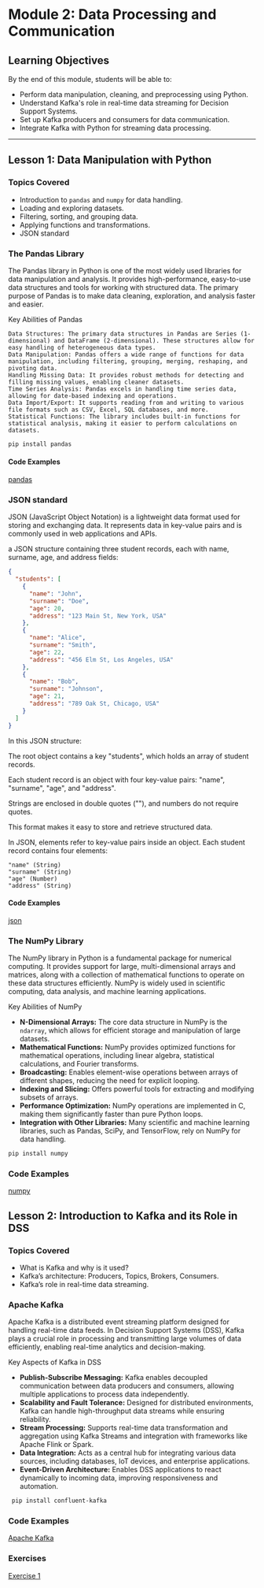 # Module 2: Data Processing and Communication

## Learning Objectives
By the end of this module, students will be able to:
- Perform data manipulation, cleaning, and preprocessing using Python.
- Understand Kafka's role in real-time data streaming for Decision Support Systems.
- Set up Kafka producers and consumers for data communication.
- Integrate Kafka with Python for streaming data processing.

---

## Lesson 1: Data Manipulation with Python
### Topics Covered
- Introduction to `pandas` and `numpy` for data handling.
- Loading and exploring datasets.
- Filtering, sorting, and grouping data.
- Applying functions and transformations.
- JSON standard



### The Pandas Library

The Pandas library in Python is one of the most widely used libraries for data manipulation and analysis. It provides high-performance, easy-to-use data structures and tools for working with structured data. The primary purpose of Pandas is to make data cleaning, exploration, and analysis faster and easier.

Key Abilities of Pandas

    Data Structures: The primary data structures in Pandas are Series (1-dimensional) and DataFrame (2-dimensional). These structures allow for easy handling of heterogeneous data types.
    Data Manipulation: Pandas offers a wide range of functions for data manipulation, including filtering, grouping, merging, reshaping, and pivoting data.
    Handling Missing Data: It provides robust methods for detecting and filling missing values, enabling cleaner datasets.
    Time Series Analysis: Pandas excels in handling time series data, allowing for date-based indexing and operations.
    Data Import/Export: It supports reading from and writing to various file formats such as CSV, Excel, SQL databases, and more.
    Statistical Functions: The library includes built-in functions for statistical analysis, making it easier to perform calculations on datasets.
~~~bash
pip install pandas
~~~

#### Code Examples
[pandas](pandas-fundamentals.py)


### JSON standard

JSON (JavaScript Object Notation) is a lightweight data format used for storing and exchanging data. It represents data in key-value pairs and is commonly used in web applications and APIs.

a JSON structure containing three student records, each with name, surname, age, and address fields:
~~~json
{
  "students": [
    {
      "name": "John",
      "surname": "Doe",
      "age": 20,
      "address": "123 Main St, New York, USA"
    },
    {
      "name": "Alice",
      "surname": "Smith",
      "age": 22,
      "address": "456 Elm St, Los Angeles, USA"
    },
    {
      "name": "Bob",
      "surname": "Johnson",
      "age": 21,
      "address": "789 Oak St, Chicago, USA"
    }
  ]
}

~~~

In this JSON structure:

The root object contains a key "students", which holds an array of student records.

Each student record is an object with four key-value pairs: "name", "surname", "age", and "address".

Strings are enclosed in double quotes (""), and numbers do not require quotes.

This format makes it easy to store and retrieve structured data.

In JSON, elements refer to key-value pairs inside an object. Each student record contains four elements:

    "name" (String)
    "surname" (String)
    "age" (Number)
    "address" (String)



#### Code Examples
[json](json-standard.py)



### The NumPy Library

The NumPy library in Python is a fundamental package for numerical computing. It provides support for large, multi-dimensional arrays and matrices, along with a collection of mathematical functions to operate on these data structures efficiently. NumPy is widely used in scientific computing, data analysis, and machine learning applications.

Key Abilities of NumPy

- **N-Dimensional Arrays:** The core data structure in NumPy is the `ndarray`, which allows for efficient storage and manipulation of large datasets.
- **Mathematical Functions:** NumPy provides optimized functions for mathematical operations, including linear algebra, statistical calculations, and Fourier transforms.
- **Broadcasting:** Enables element-wise operations between arrays of different shapes, reducing the need for explicit looping.
- **Indexing and Slicing:** Offers powerful tools for extracting and modifying subsets of arrays.
- **Performance Optimization:** NumPy operations are implemented in C, making them significantly faster than pure Python loops.
- **Integration with Other Libraries:** Many scientific and machine learning libraries, such as Pandas, SciPy, and TensorFlow, rely on NumPy for data handling.

~~~bash
pip install numpy
~~~

### Code Examples
[numpy](numpy-fundamentals.py)

## Lesson 2: Introduction to Kafka and its Role in DSS
### Topics Covered
- What is Kafka and why is it used?
- Kafka’s architecture: Producers, Topics, Brokers, Consumers.
- Kafka’s role in real-time data streaming.

### Apache Kafka
Apache Kafka is a distributed event streaming platform designed for handling real-time data feeds. In Decision Support Systems (DSS), Kafka plays a crucial role in processing and transmitting large volumes of data efficiently, enabling real-time analytics and decision-making.  

Key Aspects of Kafka in DSS  

- **Publish-Subscribe Messaging:** Kafka enables decoupled communication between data producers and consumers, allowing multiple applications to process data independently.  
- **Scalability and Fault Tolerance:** Designed for distributed environments, Kafka can handle high-throughput data streams while ensuring reliability.  
- **Stream Processing:** Supports real-time data transformation and aggregation using Kafka Streams and integration with frameworks like Apache Flink or Spark.  
- **Data Integration:** Acts as a central hub for integrating various data sources, including databases, IoT devices, and enterprise applications.  
- **Event-Driven Architecture:** Enables DSS applications to react dynamically to incoming data, improving responsiveness and automation.  

~~~bash
 pip install confluent-kafka
~~~ 

### Code Examples
[Apache Kafka](consumer1.py)


### Exercises
[Exercise 1](Exercises.md)

